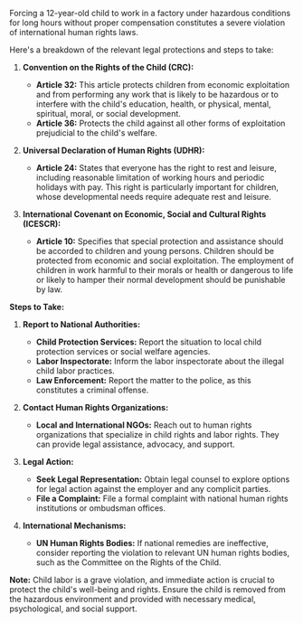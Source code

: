 Forcing a 12-year-old child to work in a factory under hazardous conditions for long hours without proper compensation constitutes a severe violation of international human rights laws.

Here's a breakdown of the relevant legal protections and steps to take:

1.  **Convention on the Rights of the Child (CRC):**

    *   **Article 32:** This article protects children from economic exploitation and from performing any work that is likely to be hazardous or to interfere with the child's education, health, or physical, mental, spiritual, moral, or social development.
    *   **Article 36:** Protects the child against all other forms of exploitation prejudicial to the child's welfare.

2.  **Universal Declaration of Human Rights (UDHR):**

    *   **Article 24:** States that everyone has the right to rest and leisure, including reasonable limitation of working hours and periodic holidays with pay. This right is particularly important for children, whose developmental needs require adequate rest and leisure.

3.  **International Covenant on Economic, Social and Cultural Rights (ICESCR):**

    *   **Article 10:** Specifies that special protection and assistance should be accorded to children and young persons. Children should be protected from economic and social exploitation. The employment of children in work harmful to their morals or health or dangerous to life or likely to hamper their normal development should be punishable by law.

**Steps to Take:**

1.  **Report to National Authorities:**
    *   **Child Protection Services:** Report the situation to local child protection services or social welfare agencies.
    *   **Labor Inspectorate:** Inform the labor inspectorate about the illegal child labor practices.
    *   **Law Enforcement:** Report the matter to the police, as this constitutes a criminal offense.

2.  **Contact Human Rights Organizations:**
    *   **Local and International NGOs:** Reach out to human rights organizations that specialize in child rights and labor rights. They can provide legal assistance, advocacy, and support.

3.  **Legal Action:**
    *   **Seek Legal Representation:** Obtain legal counsel to explore options for legal action against the employer and any complicit parties.
    *   **File a Complaint:** File a formal complaint with national human rights institutions or ombudsman offices.

4.  **International Mechanisms:**
    *   **UN Human Rights Bodies:** If national remedies are ineffective, consider reporting the violation to relevant UN human rights bodies, such as the Committee on the Rights of the Child.

**Note:** Child labor is a grave violation, and immediate action is crucial to protect the child's well-being and rights. Ensure the child is removed from the hazardous environment and provided with necessary medical, psychological, and social support.